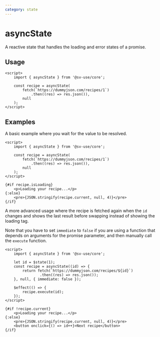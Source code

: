 ```yaml
---
category: state
---
```


# asyncState

A reactive state that handles the loading and error states of a promise.

## Usage

```svelte
<script>
	import { asyncState } from '@sv-use/core';

	const recipe = asyncState(
		fetch(`https://dummyjson.com/recipes/1`)
            .then((res) => res.json()),
		null
	);
</script>
```

## Examples

A basic example where you wait for the value to be resolved.

```svelte
<script>
	import { asyncState } from '@sv-use/core';

	const recipe = asyncState(
		fetch(`https://dummyjson.com/recipes/1`)
            .then((res) => res.json()),
		null
	);
</script>

{#if recipe.isLoading}
	<p>Loading your recipe...</p>
{:else}
	<pre>{JSON.stringify(recipe.current, null, 4)}</pre>
{/if}
```

A more advanced usage where the recipe is fetched again when the `id` changes and shows the last result before swapping instead of showing the loading tag.

Note that you have to set `immediate` to `false` if you are using a function that depends on arguments for the promise parameter, and then manually call the `execute` function.

```svelte
<script>
	import { asyncState } from '@sv-use/core';

	let id = $state(1);
	const recipe = asyncState((id) => {
        return fetch(`https://dummyjson.com/recipes/${id}`)
                .then((res) => res.json());
    }, null, { immediate: false });

	$effect(() => {
		recipe.execute(id);
	});
</script>

{#if !recipe.current}
	<p>Loading your recipe...</p>
{:else}
	<pre>{JSON.stringify(recipe.current, null, 4)}</pre>
	<button onclick={() => id++}>Next recipe</button>
{/if}
```
